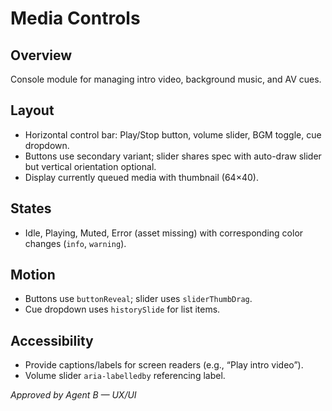 # Media Controls

## Overview
Console module for managing intro video, background music, and AV cues.

## Layout
- Horizontal control bar: Play/Stop button, volume slider, BGM toggle, cue dropdown.
- Buttons use secondary variant; slider shares spec with auto-draw slider but vertical orientation optional.
- Display currently queued media with thumbnail (64×40).

## States
- Idle, Playing, Muted, Error (asset missing) with corresponding color changes (`info`, `warning`).

## Motion
- Buttons use `buttonReveal`; slider uses `sliderThumbDrag`.
- Cue dropdown uses `historySlide` for list items.

## Accessibility
- Provide captions/labels for screen readers (e.g., “Play intro video”).
- Volume slider `aria-labelledby` referencing label.

_Approved by Agent B — UX/UI_
